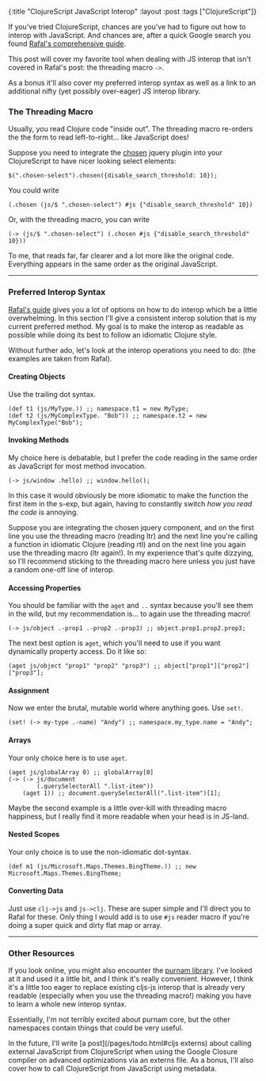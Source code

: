 {:title "ClojureScript JavaScript Interop"
 :layout :post 
 :tags ["ClojureScript"]}

If you've tried ClojureScript, chances are you've had to figure out how to
interop with JavaScript. And chances are, after a quick Google search you found
[Rafal's comprehensive guide](http://www.spacjer.com/blog/2014/09/12/clojurescript-javascript-interop/).

This post will cover my favorite tool when dealing with JS interop that isn't
covered in Rafal's post: the threading macro `->`.

As a bonus it'll also cover my preferred interop syntax as well as a link to an
additional nifty (yet possibly over-eager) JS interop library.

### The Threading Macro

Usually, you read Clojure code "inside out". The threading macro re-orders the
the form to read left-to-right... like JavaScript does!

Suppose you need to integrate the [chosen](http://harvesthq.github.io/chosen/)
jquery plugin into your ClojureScript to have nicer looking select elements:

    $(".chosen-select").chosen({disable_search_threshold: 10});

You could write

    (.chosen (js/$ ".chosen-select") #js {"disable_search_threshold" 10})

Or, with the threading macro, you can write

    (-> (js/$ ".chosen-select") (.chosen #js {"disable_search_threshold" 10}))

To me, that reads far, far clearer and a lot more like the original code.
Everything appears in the same order as the original JavaScript.

<hr>

### Preferred Interop Syntax

[Rafal's guide](http://www.spacjer.com/blog/2014/09/12/clojurescript-javascript-interop/)
gives you a lot of options on how to do interop which be a little overwhelming.
In this section I'll give a consistent interop solution that is my current
preferred method. My goal is to make the interop as readable as possible while
doing its best to follow an idiomatic Clojure style.

Without further ado, let's look at the interop operations you need to do: (the
examples are taken from Rafal).

#### Creating Objects

Use the trailing dot syntax.

    (def t1 (js/MyType.)) ;; namespace.t1 = new MyType;
    (def t2 (js/MyComplexType. "Bob")) ;; namespace.t2 = new MyComplexType("Bob");

#### Invoking Methods

My choice here is debatable, but I prefer the code reading in the same order as
JavaScript for most method invocation.

    (-> js/window .hello) ;; window.hello();

In this case it would obviously be more idiomatic to make the function the first
item in the s-exp, but again, having to constantly switch *how you read the code*
is annoying.

Suppose you are integrating the chosen jquery component, and on the first line
you use the threading macro (reading ltr) and the next line you're calling a
function in idiomatic Clojure (reading rtl) and on the next line you again use
the threading macro (ltr again!). In my experience that's quite dizzying, so
I'll recommend sticking to the threading macro here unless you just have a
random one-off line of interop.

#### Accessing Properties

You should be familiar with the `aget` and `..` syntax because you'll see them
in the wild, but my recommendation is... to again use the threading macro!

    (-> js/object .-prop1 .-prop2 .-prop3) ;; object.prop1.prop2.prop3;

The next best option is `aget`, which you'll need to use if you want dynamically
property access. Do it like so:

    (aget js/object "prop1" "prop2" "prop3") ;; object["prop1"]["prop2"]["prop3"];

#### Assignment

Now we enter the brutal, mutable world where anything goes. Use `set!`.

    (set! (-> my-type .-name) "Andy") ;; namespace.my_type.name = "Andy";

#### Arrays

Your only choice here is to use `aget`.

    (aget js/globalArray 0) ;; globalArray[0]
    (-> (-> js/document 
            (.querySelectorAll ".list-item")) 
        (aget 1)) ;; document.querySelectorAll(".list-item")[1];

Maybe the second example is a little over-kill with threading macro happiness,
but I really find it more readable when your head is in JS-land.

#### Nested Scopes

Your only choice is to use the non-idiomatic dot-syntax.

    (def m1 (js/Microsoft.Maps.Themes.BingTheme.)) ;; new Microsoft.Maps.Themes.BingTheme;

#### Converting Data

Just use `clj->js` and `js->clj`. These are super simple and I'll direct you to
Rafal for these. Only thing I would add is to use `#js` reader macro if you're
doing a super quick and dirty flat map or array.

<hr>

### Other Resources

If you look online, you might also encounter the 
[purnam library](http://purnam.github.io/purnam/).
I've looked at it and used it a little bit, and I think it's really convenient.
However, I think it's a little too eager to replace existing cljs-js interop
that is already very readable (especially when you use the threading macro!)
making you have to learn a whole new interop syntax. 

Essentially, I'm not terribly excited about purnam core, but the other
namespaces contain things that could be very useful.

In the future, I'll write [a post](/pages/todo.html#cljs externs) about calling
external JavaScript from ClojureScript when using the Google Closure compiler on
advanced optimizations via an externs file. As a bonus, I'll also cover how to
call ClojureScript from JavaScript using metadata.


